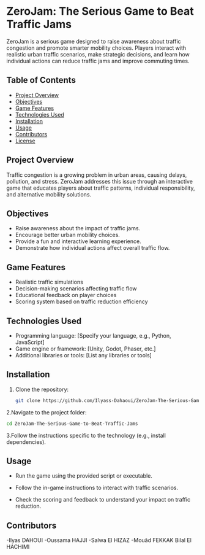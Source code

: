 # ZeroJam: The Serious Game to Beat Traffic Jams

ZeroJam is a serious game designed to raise awareness about traffic congestion and promote smarter mobility choices. Players interact with realistic urban traffic scenarios, make strategic decisions, and learn how individual actions can reduce traffic jams and improve commuting times.

## Table of Contents

- [Project Overview](#project-overview)
- [Objectives](#objectives)
- [Game Features](#game-features)
- [Technologies Used](#technologies-used)
- [Installation](#installation)
- [Usage](#usage)
- [Contributors](#contributors)
- [License](#license)

## Project Overview

Traffic congestion is a growing problem in urban areas, causing delays, pollution, and stress. ZeroJam addresses this issue through an interactive game that educates players about traffic patterns, individual responsibility, and alternative mobility solutions. 

## Objectives

- Raise awareness about the impact of traffic jams.  
- Encourage better urban mobility choices.  
- Provide a fun and interactive learning experience.  
- Demonstrate how individual actions affect overall traffic flow.

## Game Features

- Realistic traffic simulations  
- Decision-making scenarios affecting traffic flow  
- Educational feedback on player choices  
- Scoring system based on traffic reduction efficiency  

## Technologies Used

- Programming language: [Specify your language, e.g., Python, JavaScript]  
- Game engine or framework: [Unity, Godot, Phaser, etc.]  
- Additional libraries or tools: [List any libraries or tools]  

## Installation

1. Clone the repository:
   ```bash
   git clone https://github.com/Ilyass-Dahaoui/ZeroJam-The-Serious-Game-to-Beat-Traffic-Jams.git
   ```
2.Navigate to the project folder:
```bash
cd ZeroJam-The-Serious-Game-to-Beat-Traffic-Jams
```
3.Follow the instructions specific to the technology (e.g., install dependencies).

## Usage

- Run the game using the provided script or executable.

- Follow the in-game instructions to interact with traffic scenarios.

- Check the scoring and feedback to understand your impact on traffic reduction.
 ## Contributors
 
-Ilyas DAHOUI
-Oussama HAJJI
-Salwa El HIZAZ
-Mouâd FEKKAK
 Bilal El HACHIMI
